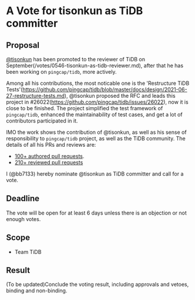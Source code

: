 # A Vote for tisonkun as TiDB committer

## Proposal

[@tisonkun](https://github.com/tisonkun) has been promoted to the reviewer of TiDB on September(/votes/0546-tisonkun-as-tidb-reviewer.md), after that he has been working on `pingcap/tidb`, more actively.

Among all his contributions, the most noticable one is the 'Restructure TiDB Tests'(https://github.com/pingcap/tidb/blob/master/docs/design/2021-06-27-restructure-tests.md), @tisonkun proposed the RFC and leads this project in #26022(https://github.com/pingcap/tidb/issues/26022), now it is close to be finished. The project simplified the test framework of `pingcap/tidb`, enhanced the maintainability of test cases, and get a lot of contributors participated in it.

IMO the work shows the contribution of @tisonkun, as well as his sense of responsibility to `pingcap/tidb` project, as well as the TiDB community. The details of all his PRs and reviews are:

* [100+ authored pull requests](https://github.com/pingcap/tidb/commits?author=tisonkun).
* [210+ reviewed pull requests](https://github.com/pingcap/tidb/pulls?q=is%3Apr+reviewed-by%3Atisonkun)

I (@bb7133) hereby nominate @tisonkun as TiDB committer and call for a vote.

## Deadline

The vote will be open for at least 6 days unless there is an objection or not enough votes.

## Scope

* Team TiDB

## Result

(To be updated)Conclude the voting result, including approvals and vetoes, binding and non-binding.
